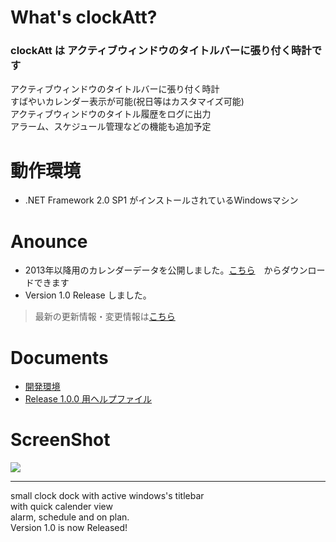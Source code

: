 # What's clockAtt? #

### **clockAtt は アクティブウィンドウのタイトルバーに張り付く時計です** ###


アクティブウィンドウのタイトルバーに張り付く時計<br>
すばやいカレンダー表示が可能(祝日等はカスタマイズ可能)<br>
アクティブウィンドウのタイトル履歴をログに出力<br>
アラーム、スケジュール管理などの機能も追加予定<br>

<h1>動作環境</h1>
<ul><li>.NET Framework 2.0 SP1 がインストールされているWindowsマシン</li></ul>

<h1>Anounce</h1>
<ul><li>2013年以降用のカレンダーデータを公開しました。<a href='http://code.google.com/p/clockatt/downloads/detail?name=JapaneseHoliday2.data&can=2&q='>こちら</a>　からダウンロードできます<br>
</li><li>Version 1.0 Release しました。<br>
</li></ul><blockquote>最新の更新情報・変更情報は<a href='Announce.md'>こちら</a></blockquote>

<h1>Documents</h1>
<ul><li><a href='DevelopmentEnvironment.md'>開発環境</a>
</li><li><a href='http://qdbe.rgr.jp/help/clockatt/1.0/clockattHelp.htm'>Release 1.0.0 用ヘルプファイル</a></li></ul>

<h1>ScreenShot</h1>
<a href='http://qdbe.rgr.jp/clockAttImage/ScreenShot.png'><img src='http://qdbe.rgr.jp/clockAttImage/ScreenShotSmall.png' /></a>

<hr />

small clock dock with active windows's titlebar <br>
with quick calender view <br>
alarm, schedule and on plan. <br>
Version 1.0 is now Released!<br>
